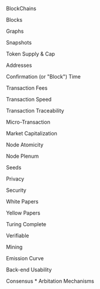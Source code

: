 
BlockChains

Blocks

Graphs

Snapshots

Token Supply & Cap

Addresses 

Confirmation (or "Block") Time

Transaction Fees

Transaction Speed

Transaction Traceability  

Micro-Transaction

Market Capitalization

Node Atomicity

Node Plenum

Seeds 

Privacy

Security

White Papers

Yellow Papers

Turing Complete

Verifiable

Mining

Emission Curve

Back-end Usability

Consensus * Arbitation Mechanisms

